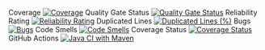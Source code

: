 Coverage [![Coverage](https://sonarcloud.io/api/project_badges/measure?project=na&metric=coverage)](https://sonarcloud.io/summary/new_code?id=na)
Quality Gate Status [![Quality Gate Status](https://sonarcloud.io/api/project_badges/measure?project=na&metric=alert_status)](https://sonarcloud.io/summary/new_code?id=na)
Reliability Rating [![Reliability Rating](https://sonarcloud.io/api/project_badges/measure?project=na&metric=reliability_rating)](https://sonarcloud.io/summary/new_code?id=na)
Duplicated Lines [![Duplicated Lines (%)](https://sonarcloud.io/api/project_badges/measure?project=na&metric=duplicated_lines_density)](https://sonarcloud.io/summary/new_code?id=na)
Bugs [![Bugs](https://sonarcloud.io/api/project_badges/measure?project=na&metric=bugs)](https://sonarcloud.io/summary/new_code?id=na)
Code Smells [![Code Smells](https://sonarcloud.io/api/project_badges/measure?project=na&metric=code_smells)](https://sonarcloud.io/summary/new_code?id=na)
Coverage Status [![Coverage Status](https://coveralls.io/repos/github/na/car/badge.svg?branch=main)](https://coveralls.io/github/na/car?branch=main)
GitHub Actions [![Java CI with Maven](https://github.com/na/car/actions/workflows/maven.yml/badge.svg)](https://github.com/na/car/actions/workflows/maven.yml)
